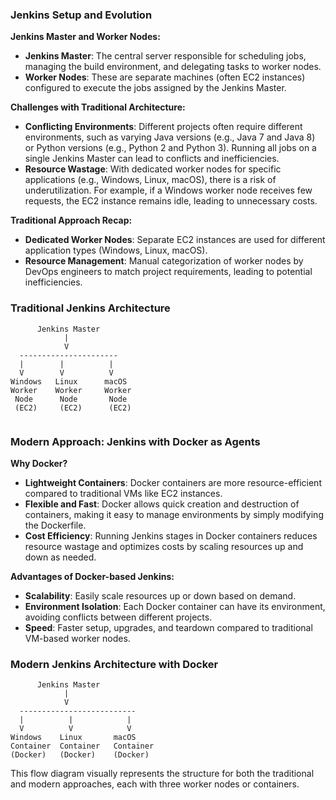 
### Jenkins Setup and Evolution

**Jenkins Master and Worker Nodes:**

- **Jenkins Master**: The central server responsible for scheduling jobs, managing the build environment, and delegating tasks to worker nodes.
- **Worker Nodes**: These are separate machines (often EC2 instances) configured to execute the jobs assigned by the Jenkins Master.

**Challenges with Traditional Architecture:**
- **Conflicting Environments**: Different projects often require different environments, such as varying Java versions (e.g., Java 7 and Java 8) or Python versions (e.g., Python 2 and Python 3). Running all jobs on a single Jenkins Master can lead to conflicts and inefficiencies.
- **Resource Wastage**: With dedicated worker nodes for specific applications (e.g., Windows, Linux, macOS), there is a risk of underutilization. For example, if a Windows worker node receives few requests, the EC2 instance remains idle, leading to unnecessary costs.

**Traditional Approach Recap:**
- **Dedicated Worker Nodes**: Separate EC2 instances are used for different application types (Windows, Linux, macOS). 
- **Resource Management**: Manual categorization of worker nodes by DevOps engineers to match project requirements, leading to potential inefficiencies.

### Traditional Jenkins Architecture

```
      Jenkins Master
            |
            V
  ----------------------
  |        |          |
  V        V          V
Windows   Linux      macOS
Worker    Worker     Worker
 Node      Node       Node
 (EC2)     (EC2)      (EC2)


```



### Modern Approach: Jenkins with Docker as Agents

**Why Docker?**
- **Lightweight Containers**: Docker containers are more resource-efficient compared to traditional VMs like EC2 instances.
- **Flexible and Fast**: Docker allows quick creation and destruction of containers, making it easy to manage environments by simply modifying the Dockerfile.
- **Cost Efficiency**: Running Jenkins stages in Docker containers reduces resource wastage and optimizes costs by scaling resources up and down as needed.

**Advantages of Docker-based Jenkins:**
- **Scalability**: Easily scale resources up or down based on demand.
- **Environment Isolation**: Each Docker container can have its environment, avoiding conflicts between different projects.
- **Speed**: Faster setup, upgrades, and teardown compared to traditional VM-based worker nodes.


### Modern Jenkins Architecture with Docker

```
      Jenkins Master
            |
            V
  --------------------------
  |          |            |
  V          V            V
Windows    Linux       macOS
Container  Container   Container
(Docker)   (Docker)    (Docker)
```

This flow diagram visually represents the structure for both the traditional and modern approaches, each with three worker nodes or containers.

